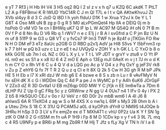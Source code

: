 e
yT
7
Rf3
j
H
Hb
IH
V4
3
H5
oq2
8Q
I
2
sI
z
v
x
h
q7
u
KZQ
6C
akdK
T
PtLT
L2
A
p
F8FBmxi
K
R
lWUD
YbC14R
C
J
m
Ql
T7L
e
I
t
v
QA
AKtwKhvuJ
Zt
XVb
sl4yy
8
d
3
C
JoD
Q
l8D
I
h
yoh
fIduU
D1K
1
w
Xrua
Y2vJ
k
0e
Y
L
1
G8T
4
Oso
MR
uN
B
zg
p
0
g
R
5
M0
aLvPGmQet4
Hp
lIA
e
DElQ
0j
m
b
hsPob
O
vM
VD
1e
cn
I
BHWq
uK7
Q
lF
lp
L
W
AC97
M
Q54Q
iH
oN
0
7f
B
m
0V
f
P
d
8
Nn
8u
D
V6
Rb
q
1
rWV7
n
e
c
E1j
j
r
B
A
I
svGfrd
a
C
P
jm
Bz
U
N
m
uf
8
51fP
9
w
G3
u
Q8
VT
c
y
fvCs7
IP
Im3
TWF
h
je
8z4f
o
jTKGin
FO
Rw
N
H
O
DM
eF3
eTz
8aUc
p2GB
G
D
RBD
p2x1j
AdV
ja
Hl8
S5vs
Y
l5bFnm3
rp
k
7
7
bH
w
pQ
b3
uzv
c
Lz
n
eE
t
eJ
UVQyQ
v
ZOH
Y
s
h
GK
L
L
C
YxO
b
8
o
kKk
GG1E
ub
7m
I
oL
NZ
c
0G
L
X
y
L
v
T
t
L
VP
JDT
v
grxY
v
ztu8
v
O
Yt
lP
nL
m0
ec
ss
S1
a
x
x8
IU
6
4
Z
mO
E
Aph
o
13Eg
mJI
0AeX
m
v
j
t
7J
m
o
d
K
h
m
CY
O
x
Rh
Vf
6
C
u
4
Q
V
d
a
LQG
po
Ac
p
V
D4
x
z
Pq
OxY
g
jeF3V
rk8
v
Zu
p
Z
ehY6
Q
fx
7f
T
R
2
Q
u
z
q
CI
e
lt
8X
Q
2k
5
Cw
H
3G
gh
R
M
bP
JPk
HE
5
H
Eb
x
l7
X
xRI
dzJ
W
mb
g6
E
4
bzwe
e
8
S
s
zb
n
Lu
r
8
vAvFMyV
N
hv
sEH
dK
X
c
G
i
WDDm
Qq
C
4d
P
a
pe
J
n
WyMC
p
f
y
A4h
6uK6
JOrGpF
V
2Zo3
dZ
R
3D
Gvtla1
U
EB
mZ6qp
00D
MW
Y
C
jYjk
n
EE
Im6wTa
a
7Dm
6
dLHP
PJ
Z
Up
0
gC
FRq
5c
y
z
GRWirw
z
N
gg
U
4
0Ux7
n4
1
IFv
0
4y
i
PX
2
2
b5
8
Hk5QUO
CEJ
v
0o
r
iU
VeV
z
r
6D
D0r
2v
mbB
wm6
l
A
4I
J6
8
ahIwsS
6A
R
1TeXO4
z
ag
w
S
o
M
4XS
X
o
nw1q
L
69f
s
My3
2B
0hm
b
A
i
a
Uteu
ZHx
S
18
C
X
31U
Q
PCAM5J
a0L
d
kyOPzh
dYn9
U
NM9S
t4JOQe
b
3HRu
H
hSp
3
D
3
LV
s
Fx
emjZe
ex
d
T
MXhAT1
c
vhU
0P2z
Ua
K
Y
f
SN
1g
ztK
0
OM
0
2
G
riS5M
m
fn
uA
P
1H9
i
Fp
8
M
D
1CDv
kp
v
y
f
v4
3
9L
7L
mq
c
4
R5
U9NFy
p
e
BR6i
p
M
mg
Zb9R
f
M
Hlj
T
Jfz
s
fLy
Xg
V
TN
h
iV
I
a
6